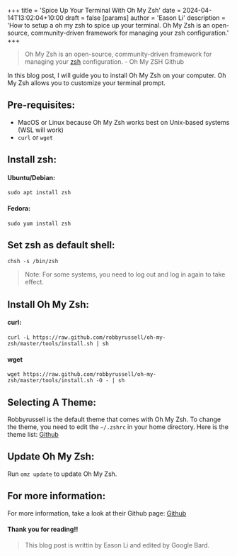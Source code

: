 +++
title = 'Spice Up Your Terminal With Oh My Zsh'
date = 2024-04-14T13:02:04+10:00
draft = false
[params]
  author = 'Eason Li'
  description = 'How to setup a oh my zsh to spice up your terminal. Oh My Zsh is an open-source, community-driven framework for managing your zsh configuration.'
+++

> Oh My Zsh is an open-source, community-driven framework for managing your [zsh](https://www.zsh.org/) configuration. - Oh My ZSH Github

In this blog post, I will guide you to install Oh My Zsh on your computer. Oh My Zsh allows you to customize your terminal prompt.

## Pre-requisites:

- MacOS or Linux because Oh My Zsh works best on Unix-based systems (WSL will work)
- `curl` or `wget`

## Install zsh:

#### Ubuntu/Debian:

```shell
sudo apt install zsh
```

#### Fedora:

```shell
sudo yum install zsh
```

## Set zsh as default shell:

```shell
chsh -s /bin/zsh
```

> Note: For some systems, you need to log out and log in again to take effect.

## Install Oh My Zsh:

#### curl:

```shell
curl -L https://raw.github.com/robbyrussell/oh-my-zsh/master/tools/install.sh | sh
```

#### wget

```shell
wget https://raw.github.com/robbyrussell/oh-my-zsh/master/tools/install.sh -O - | sh
```

## Selecting A Theme:

Robbyrussell is the default theme that comes with Oh My Zsh. To change the theme, you need to edit the `~/.zshrc` in your home directory. Here is the theme list: [Github](https://github.com/ohmyzsh/ohmyzsh/wiki/Themes)

## Update Oh My Zsh:

Run `omz update` to update Oh My Zsh.

## For more information:

For more information, take a look at their Github page: [Github](https://github.com/ohmyzsh/ohmyzsh)

#### Thank you for reading!!

> This blog post is writtin by Eason Li and edited by Google Bard.
